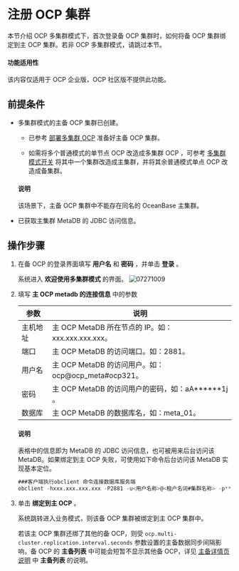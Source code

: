 注册 OCP 集群
==============================

本节介绍 OCP 多集群模式下，首次登录备 OCP 集群时，如何将备 OCP 集群绑定到主 OCP 集群。若非 OCP 多集群模式，请跳过本节。

<main id="notice" type='notice'>
<h4>功能适用性</h4>
<p>该内容仅适用于 OCP 企业版，OCP 社区版不提供此功能。</p>
</main>

前提条件
-------------------------

* 多集群模式的主备 OCP 集群已创建。

  * 已参考 [部署多集群 OCP](../../300.deployment-guide/100.deployment-overview/200.multi-node-deplpyment-overview.md) 准备好主备 OCP 集群。

  * 如需将多个普通模式的单节点 OCP 改造成多集群 OCP ，可参考 [多集群模式开关](../300.ocp-multi-cluster-mode/900.multi-cluster-mode-switch.md) 将其中一个集群改造成主集群，并将其余普通模式单点 OCP 改造成备集群。

   <main id="notice" type='explain'>
    <h4>说明</h4>
    <p>该场景下，主备 OCP 集群中不能存在同名的 OceanBase 主集群。</p>
   </main>

* 已获取主集群 MetaDB 的 JDBC 访问信息。

操作步骤
-------------------------

1. 在备 OCP 的登录界面填写 **用户名** 和 **密码** ，并单击 **登录** 。

   系统进入 **欢迎使用多集群模式** 的界面。
   ![07271009](https://help-static-aliyun-doc.aliyuncs.com/assets/img/zh-CN/8712537261/p298450.png)

2. 填写 **主 OCP metadb 的连接信息** 中的参数

   |  参数  |                     说明                     |
   |------|--------------------------------------------|
   | 主机地址 | 主 OCP MetaDB 所在节点的 IP。如：xxx.xxx.xxx.xxx。       |
   | 端口   | 主 OCP MetaDB 的访问端口。如：2881。                 |
   | 用户名  | 主 OCP MetaDB 的访问用户。如：ocp@ocp_meta#ocp321。  |
   | 密码   | 主 OCP MetaDB 的访问用户的密码，如：aA\*\*\*\*\*\*1j 。 |
   | 数据库  | 主 OCP MetaDB 的数据库名，如：meta_01。              |

    <main id="notice" type='explain'>
    <h4>说明</h4>
    <p>表格中的信息即为 MetaDB 的 JDBC 访问信息，也可被用来后台访问该 MetaDB。如果绑定到主 OCP 失败，可使用如下命令后台访问该 MetaDB 实现基本定位。</p>
    </main>

    ```sql
    ###客户端执行obclient 命令连接数据库服务端
    obclient -hxxx.xxx.xxx.xxx -P2881 -u<用户名称>@<租户名词#集群名称> -p****** -Dmeta_01
    ```

3. 单击 **绑定到主 OCP** 。

   系统跳转进入业务模式，则该备 OCP 集群被绑定到主 OCP 集群中。

   若该主 OCP 集群还绑了其他的备 OCP，则受 `ocp.multi-cluster.replication.interval.seconds` 参数设置的主备数据同步间隔影响，备 OCP 的 **主备列表** 中可能会短暂不显示其他备 OCP，详见 [主备详情页说明](../300.ocp-multi-cluster-mode/300.overview-of-multiple-clusters.md) 中 **主备列表** 的说明。
